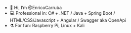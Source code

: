 - 👋 Hi, I’m @EnricoCarruba
- 💻 Professional in: C# + .NET / Java + Spring Boot / HTML/CSS/Javascript + Angular / Swagger aka OpenApi
- ⚗️ For fun: Raspberry Pi, Linux + Kali 


<!---
EnricoCarruba/EnricoCarruba is a ✨ special ✨ repository because its `README.md` (this file) appears on your GitHub profile.
You can click the Preview link to take a look at your changes.
--->
